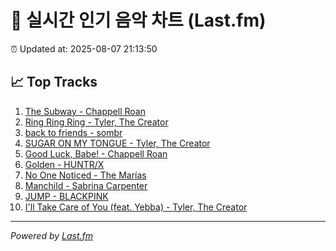 # 🎵 실시간 인기 음악 차트 (Last.fm)

⏰ Updated at: 2025-08-07 21:13:50

## 📈 Top Tracks

1. [The Subway - Chappell Roan](https://www.last.fm/music/Chappell+Roan/_/The+Subway)
2. [Ring Ring Ring - Tyler, The Creator](https://www.last.fm/music/Tyler,+The+Creator/_/Ring+Ring+Ring)
3. [back to friends - sombr](https://www.last.fm/music/sombr/_/back+to+friends)
4. [SUGAR ON MY TONGUE - Tyler, The Creator](https://www.last.fm/music/Tyler,+The+Creator/_/SUGAR+ON+MY+TONGUE)
5. [Good Luck, Babe! - Chappell Roan](https://www.last.fm/music/Chappell+Roan/_/Good+Luck,+Babe%21)
6. [Golden - HUNTR/X](https://www.last.fm/music/HUNTR%2FX/_/Golden)
7. [No One Noticed - The Marías](https://www.last.fm/music/The+Mar%C3%ADas/_/No+One+Noticed)
8. [Manchild - Sabrina Carpenter](https://www.last.fm/music/Sabrina+Carpenter/_/Manchild)
9. [JUMP - BLACKPINK](https://www.last.fm/music/BLACKPINK/_/JUMP)
10. [I'll Take Care of You (feat. Yebba) - Tyler, The Creator](https://www.last.fm/music/Tyler,+The+Creator/_/I%27ll+Take+Care+of+You+(feat.+Yebba))

---
*Powered by [Last.fm](https://www.last.fm)*

